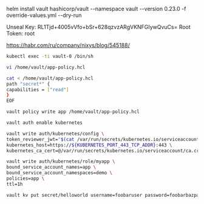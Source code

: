 helm install vault hashicorp/vault --namespace vault --version 0.23.0 -f override-values.yml --dry-run

[//]: # (Unseal Key 1: weVxb8VC2SCzXaHsFzeHVhWFdoc2YEzrwpAInjs6cjU=)

[//]: # ()
[//]: # ()
[//]: # (Initial Root Token: hvs.yTDI8GFR6fOVqm0gY4jjtIhr)


Unseal Key: RL1Tjd+4005vVfo+bSr+628qzvzARgVKNFGIywQvuCs=
Root Token: root



https://habr.com/ru/company/nixys/blog/545188/

``` bash
kubectl exec -ti vault-0 /bin/sh

vi /home/vault/app-policy.hcl

cat < /home/vault/app-policy.hcl
path "secret*" {
capabilities = ["read"]
}
EOF

vault policy write app /home/vault/app-policy.hcl

vault auth enable kubernetes

vault write auth/kubernetes/config \
token_reviewer_jwt="$(cat /var/run/secrets/kubernetes.io/serviceaccount/token)" \
kubernetes_host=https://${KUBERNETES_PORT_443_TCP_ADDR}:443 \
kubernetes_ca_cert=@/var/run/secrets/kubernetes.io/serviceaccount/ca.crt

vault write auth/kubernetes/role/myapp \
bound_service_account_names=app \
bound_service_account_namespaces=demo \
policies=app \
ttl=1h

vault kv put secret/helloworld username=foobaruser password=foobarbazpass

```




